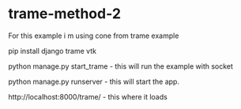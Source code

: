 # trame-method-2

For this example i m using cone from trame example

pip install django trame vtk

python manage.py start_trame - this will run the example with socket

python manage.py runserver - this will start the app.

http://localhost:8000/trame/ - this where it loads
